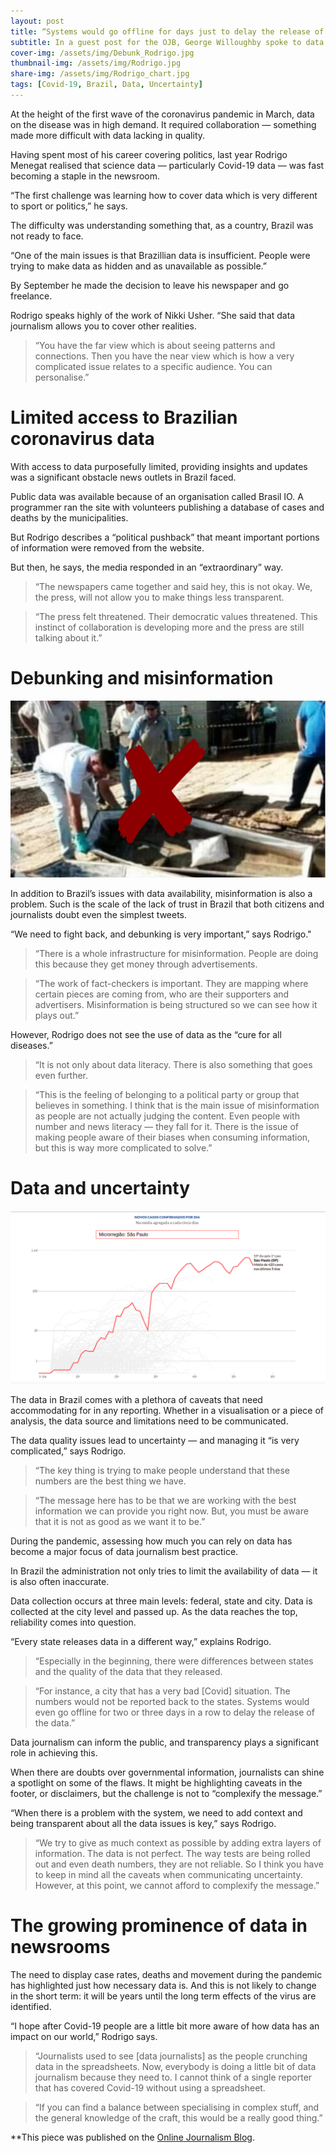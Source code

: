 ```yaml
---
layout: post
title: “Systems would go offline for days just to delay the release of data” – Rodrigo Menegat on Covid-19 data journalism in Brazil
subtitle: In a guest post for the OJB, George Willoughby spoke to data journalist Rodrigo Menegat about reporting on Covid-19 in Brazil, managing uncertainty and how data journalism could help debunk misinformation.
cover-img: /assets/img/Debunk_Rodrigo.jpg
thumbnail-img: /assets/img/Rodrigo.jpg
share-img: /assets/img/Rodrigo_chart.jpg
tags: [Covid-19, Brazil, Data, Uncertainty]
---
```


At the height of the first wave of the coronavirus pandemic in March, data on the disease was in high demand. It required collaboration — something made more difficult with data lacking in quality.

Having spent most of his career covering politics, last year Rodrigo Menegat realised that science data — particularly Covid-19 data — was fast becoming a staple in the newsroom. 

“The first challenge was learning how to cover data which is very different to sport or politics,” he says.

The difficulty was understanding something that, as a country, Brazil was not ready to face.

“One of the main issues is that Brazillian data is insufficient. People were trying to make data as hidden and as unavailable as possible.”

By September he made the decision to leave his newspaper and go freelance.

Rodrigo speaks highly of the work of Nikki Usher. “She said that data journalism allows you to cover other realities.

> “You have the far view which is about seeing patterns and connections. Then you have the near view which is how a very complicated issue relates to a specific audience. You can personalise.”

# Limited access to Brazilian coronavirus data

With access to data purposefully limited, providing insights and updates was a significant obstacle news outlets in Brazil faced.

Public data was available because of an organisation called Brasil IO. A programmer ran the site with volunteers publishing a database of cases and deaths by the municipalities.

But Rodrigo describes a “political pushback” that meant important portions of information were removed from the website.

But then, he says, the media responded in an “extraordinary” way.

> “The newspapers came together and said hey, this is not okay. We, the press, will not allow you to make things less transparent.

> “The press felt threatened. Their democratic values threatened. This instinct of collaboration is developing more and the press are still talking about it.”

# Debunking and misinformation
![debunking](/assets/img/Debunk_Rodrigo.jpg)

In addition to Brazil’s issues with data availability, misinformation is also a problem. Such is the scale of the lack of trust in Brazil that both citizens and journalists doubt even the simplest tweets.

“We need to fight back, and debunking is very important,” says Rodrigo."

> “There is a whole infrastructure for misinformation. People are doing this because they get money through advertisements.

> “The work of fact-checkers is important. They are mapping where certain pieces are coming from, who are their supporters and advertisers. Misinformation is being structured so we can see how it plays out.”

However, Rodrigo does not see the use of data as the “cure for all diseases.”

> “It is not only about data literacy. There is also something that goes even further.

> “This is the feeling of belonging to a political party or group that believes in something. I think that is the main issue of misinformation as people are not actually judging the content. Even people with number and news literacy — they fall for it. There is the issue of making people aware of their biases when consuming information, but this is way more complicated to solve.”

# Data and uncertainty

![rodrigo-chart](/assets/img/Rodrigo_chart.jpg)

The data in Brazil comes with a plethora of caveats that need accommodating for in any reporting. Whether in a visualisation or a piece of analysis, the data source and limitations need to be communicated.

The data quality issues lead to uncertainty — and managing it “is very complicated,” says Rodrigo.

> “The key thing is trying to make people understand that these numbers are the best thing we have.

> “The message here has to be that we are working with the best information we can provide you right now. But, you must be aware that it is not as good as we want it to be.”

During the pandemic, assessing how much you can rely on data has become a major focus of data journalism best practice.

In Brazil the administration not only tries to limit the availability of data — it is also often inaccurate.

Data collection occurs at three main levels: federal, state and city. Data is collected at the city level and passed up. As the data reaches the top, reliability comes into question.

“Every state releases data in a different way,” explains Rodrigo. 

> “Especially in the beginning, there were differences between states and the quality of the data that they released.

> “For instance, a city that has a very bad [Covid] situation. The numbers would not be reported back to the states. Systems would even go offline for two or three days in a row to delay the release of the data.”

Data journalism can inform the public, and transparency plays a significant role in achieving this.

When there are doubts over governmental information, journalists can shine a spotlight on some of the flaws. It might be highlighting caveats in the footer, or disclaimers, but the challenge is not to “complexify the message.”

“When there is a problem with the system, we need to add context and being transparent about all the data issues is key,” says Rodrigo.

> “We try to give as much context as possible by adding extra layers of information. The data is not perfect. The way tests are being rolled out and even death numbers, they are not reliable. So I think you have to keep in mind all the caveats when communicating uncertainty. However, at this point, we cannot afford to complexify the message.”

# The growing prominence of data in newsrooms

The need to display case rates, deaths and movement during the pandemic has highlighted just how necessary data is. And this is not likely to change in the short term: it will be years until the long term effects of the virus are identified.

“I hope after Covid-19 people are a little bit more aware of how data has an impact on our world,” Rodrigo says.

> “Journalists used to see [data journalists] as the people crunching data in the spreadsheets. Now, everybody is doing a little bit of data journalism because they need to. I cannot think of a single reporter that has covered Covid-19 without using a spreadsheet.

> “If you can find a balance between specialising in complex stuff, and the general knowledge of the craft, this would be a really good thing.”

**This piece was published on the [Online Journalism Blog](https://onlinejournalismblog.com/2021/01/19/systems-would-go-offline-for-days-just-to-delay-the-release-of-data-rodrigo-menegat-on-covid-19-data-journalism-in-brazil/).
